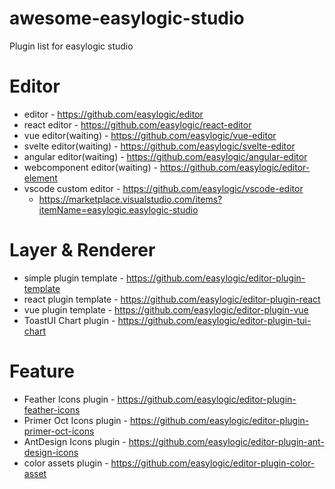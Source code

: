 # awesome-easylogic-studio

Plugin list for easylogic studio

# Editor

* editor - https://github.com/easylogic/editor
* react editor - https://github.com/easylogic/react-editor
* vue editor(waiting) - https://github.com/easylogic/vue-editor
* svelte editor(waiting) - https://github.com/easylogic/svelte-editor
* angular editor(waiting) - https://github.com/easylogic/angular-editor
* webcomponent editor(waiting) - https://github.com/easylogic/editor-element 
* vscode custom editor - https://github.com/easylogic/vscode-editor
  * https://marketplace.visualstudio.com/items?itemName=easylogic.easylogic-studio

# Layer & Renderer

* simple plugin template - https://github.com/easylogic/editor-plugin-template
* react plugin template - https://github.com/easylogic/editor-plugin-react
* vue plugin template - https://github.com/easylogic/editor-plugin-vue
* ToastUI Chart plugin - https://github.com/easylogic/editor-plugin-tui-chart

# Feature 

* Feather Icons plugin - https://github.com/easylogic/editor-plugin-feather-icons
* Primer Oct Icons plugin - https://github.com/easylogic/editor-plugin-primer-oct-icons
* AntDesign Icons plugin - https://github.com/easylogic/editor-plugin-ant-design-icons
* color assets plugin - https://github.com/easylogic/editor-plugin-color-asset
